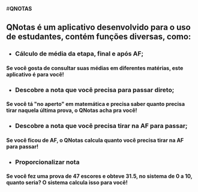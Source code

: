 #**QNOTAS**
## QNotas é um aplicativo desenvolvido para o uso de estudantes, contém funções diversas, como:
* ### Cálculo de média da etapa, final e após AF;
#### Se você gosta de consultar suas médias em diferentes matérias, este aplicativo é para você!
* ### Descobre a nota que você precisa para passar direto;
#### Se você tá "no aperto" em matemática e precisa saber quanto precisa tirar naquela última prova, o QNotas acha pra você!
* ### Descobre a nota que você precisa tirar na AF para passar;
#### Se você ficou de AF, o QNotas calcula quanto você precisa tirar na AF para passar!
* ### Proporcionalizar nota
#### Se você fez uma prova de 47 escores e obteve 31.5, no sistema de 0 a 10, quanto seria? O sistema calcula isso para você!
